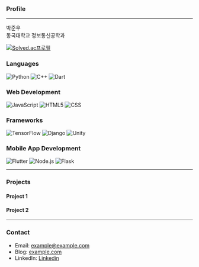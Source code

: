 ### Profile
---
박준우<br>
동국대학교 정보통신공학과



[![Solved.ac프로필](http://mazassumnida.wtf/api/v2/generate_badge?boj=tigerwuy)](https://solved.ac/tigerwuy)


### Languages
![Python](https://img.shields.io/badge/Python-3766AB?style=flat-square&logo=Python&logoColor=white)
![C++](https://img.shields.io/badge/C%2B%2B-00599C?style=flat-square&logo=C%2B%2B&logoColor=white)
![Dart](https://img.shields.io/badge/Dart-0175C2?style=flat-square&logo=Dart&logoColor=white)

### Web Development
![JavaScript](https://img.shields.io/badge/JavaScript-7DF1E?style=flat-square&logo=JavaScript&logoColor=white)
![HTML5](https://img.shields.io/badge/HTML5-E34F26?style=flat-square&logo=HTML5&logoColor=white)
![CSS](https://img.shields.io/badge/CSS-1572B6?style=flat-square&logo=CSS&logoColor=white)

### Frameworks
![TensorFlow](https://img.shields.io/badge/TensorFlow-FF6F00?style=flat-square&logo=TensorFlow&logoColor=white)
![Django](https://img.shields.io/badge/Django-092E20?style=flat-square&logo=Django&logoColor=white)
![Unity](https://img.shields.io/badge/Unity-100000?style=flat-square&logo=unity&logoColor=white)

### Mobile App Development
![Flutter](https://img.shields.io/badge/Flutter-02569B?style=flat-square&logo=flutter&logoColor=white)
![Node.js](https://img.shields.io/badge/Node.js-339933?style=flat-square&logo=Node.js&logoColor=white)
![Flask](https://img.shields.io/badge/Flask-000000?style=flat-square&logo=Flask&logoColor=white)

---

### Projects
#### Project 1

#### Project 2

---

### Contact
- Email: example@example.com
- Blog: [example.com](https://example.com)
- LinkedIn: [Linkedin](https://www.linkedin.com/in/yourname)
